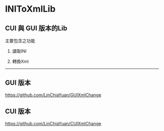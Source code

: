 # INIToXmlLib

## CUI 與 GUI 版本的Lib

主要包含之功能

1. 讀取INI

2. 轉換Xml

-----------------------------

## GUI 版本

https://github.com/LinChiaYuan/GUIXmlChange

## CUI 版本

https://github.com/LinChiaYuan/CUIXmlChange
